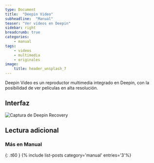 ```yaml
---
type: Document
title:  "Deepin Video"
subheadline:  "Manual"
teaser: "Ver vídeos en Deepin"
sidebar: right
breadcrumb: true
categories:
    - manual
tags:
    - videos
    - multimedia
    - originales
image:
    title: header_unsplash_7
---
```


Deepin Video es un reproductor multimedia integrado en Deepin, con la posibilidad de ver películas en alta resolución.

## Interfaz
<div class="row">
    <div class="medium-12 columns t30">
    <img src="{{ site.urlimg }}deepinvideo.png" alt="Captura de Deepin Recovery">
    </div><!-- /.medium-4.columns -->
</div>

## Lectura adicional

### Más en Manual
{: .t60 }
{% include list-posts category='manual' entries='3'%}
